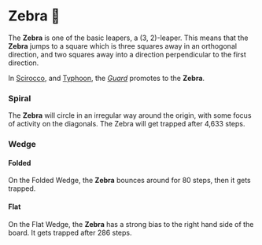 # Zebra &#x1F993;

The **Zebra** is one of the basic leapers, a (3, 2)-leaper. This means
that the **Zebra** jumps to a square which is three squares away in
an orthogonal direction, and two squares away into a direction
perpendicular to the first direction.

In [Scirocco](#chess-v:rules/scirocco), and
[Typhoon](#chess-v:rules/typhoon-revised), the [*Guard*](guard.html)
promotes to the **Zebra**.

### Spiral

The **Zebra** will circle in an irregular way around the origin, with
some focus of activity on the diagonals.
The Zebra will get trapped after 4,633 steps.

### Wedge

#### Folded

On the Folded Wedge, the **Zebra** bounces around for 80 steps, then
it gets trapped.

#### Flat

On the Flat Wedge, the **Zebra** has a strong bias to the right hand
side of the board. It gets trapped after 286 steps.
